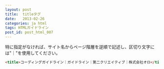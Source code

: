 ```yaml
---
layout: post
title:  titleタグ
date:   2013-02-26
categories: ja html
tags: HTMLガイドライン
post_id: post_html_007
---
```

特に指定がなければ、サイト名からページ階層を逆順で記述し、区切り文字には"｜"を使用してください。

```html
<title>コーディングガイドライン｜ガイドライン｜第二クリエイティブ｜株式会社オロ</title>
```
